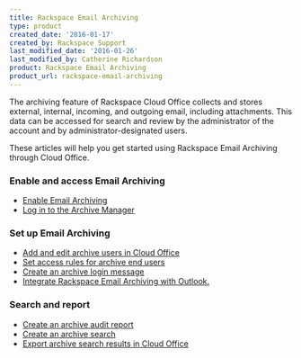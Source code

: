 ```yaml
---
title: Rackspace Email Archiving
type: product
created_date: '2016-01-17'
created_by: Rackspace Support
last_modified_date: '2016-01-26'
last_modified_by: Catherine Richardson
product: Rackspace Email Archiving
product_url: rackspace-email-archiving
---
```


The archiving feature of Rackspace Cloud Office collects and stores external, internal, incoming, and outgoing email, including attachments. This data can be accessed for search and review by the administrator of the account and by administrator-designated users.

These articles will help you get started using Rackspace Email Archiving through Cloud Office.



###  Enable and access Email Archiving

- [Enable Email Archiving](/how-to/enable-email-archiving)
- [Log in to the Archive Manager](/how-to/log-in-to-the-archive-manager)

###  Set up Email Archiving

- [Add and edit archive users in Cloud Office](/how-to/add-and-edit-archive-users-in-cloud-office)
- [Set access rules for archive end users](/how-to/set-access-rules-for-archive-end-users-0)
- [Create an archive login message](/how-to/create-an-archive-login-message)
- [Integrate Rackspace Email Archiving with Outlook.](/how-to/integrate-rackspace-email-archiving-with-outlook)

###  Search and report

- [Create an archive audit report](/how-to/create-an-archive-audit-report)
- [Create an archive search](/how-to/create-an-archive-search)
- [Export archive search results in Cloud Office](/how-to/export-archive-search-results-in-cloud-office)
